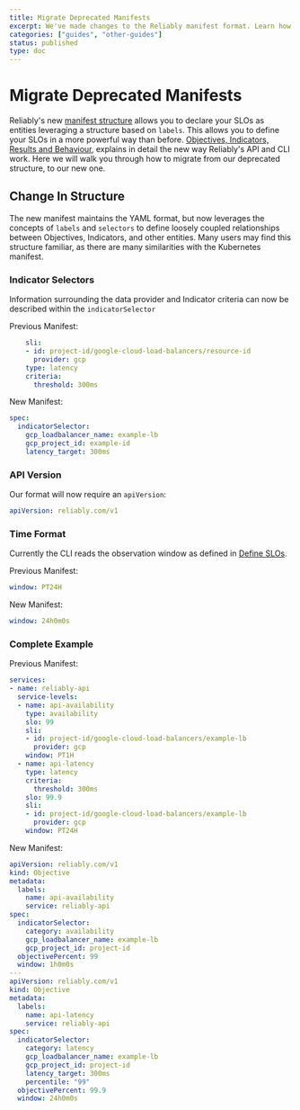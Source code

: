 ```yaml
---
title: Migrate Deprecated Manifests
excerpt: We've made changes to the Reliably manifest format. Learn how to migrate your deprecated manifests.
categories: ["guides", "other-guides"]
status: published
type: doc
---
```

# Migrate Deprecated Manifests

Reliably's new [manifest structure](/docs/guides/slo/define-slos/#yaml-manifest) allows you to declare your SLOs as entities leveraging a structure based on `labels`. This allows you to define your SLOs in a more powerful way than before. [Objectives, Indicators, Results and Behaviour](/docs/guides/how-it-works/objectives-indicators-results-and-behaviour/), explains in detail the new way Reliably's API and CLI work. Here we will walk you through how to migrate from our deprecated structure, to our new one.

## Change In Structure

The new manifest maintains the YAML format, but now leverages the concepts of `labels` and `selectors` to define loosely coupled relationships between Objectives, Indicators, and other entities. Many users may find this structure familiar, as there are many similarities with the Kubernetes manifest.

### Indicator Selectors

Information surrounding the data provider and Indicator criteria can now be described within the `indicatorSelector`

Previous Manifest:

```yaml
    sli:
    - id: project-id/google-cloud-load-balancers/resource-id
      provider: gcp
    type: latency
    criteria:
      threshold: 300ms
```

New Manifest: 

```yaml
spec:
  indicatorSelector:
    gcp_loadbalancer_name: example-lb
    gcp_project_id: example-id
    latency_target: 300ms
```

### API Version

Our format will now require an `apiVersion`:

```yaml
apiVersion: reliably.com/v1
```


### Time Format

Currently the CLI reads the observation window as defined in [Define SLOs](/docs/guides/slo/define-slos/#observation-window).

Previous Manifest:

```yaml
window: PT24H
```

New Manifest:

```yaml
window: 24h0m0s
```

### Complete Example

Previous Manifest:

```yaml
services:
- name: reliably-api
  service-levels:
  - name: api-availability
    type: availability
    slo: 99
    sli:
    - id: project-id/google-cloud-load-balancers/example-lb
      provider: gcp
    window: PT1H
  - name: api-latency
    type: latency
    criteria:
      threshold: 300ms
    slo: 99.9
    sli:
    - id: project-id/google-cloud-load-balancers/example-lb
      provider: gcp
    window: PT24H
```

New Manifest:

```yaml
apiVersion: reliably.com/v1
kind: Objective
metadata:
  labels:
    name: api-availability
    service: reliably-api
spec:
  indicatorSelector:
    category: availability
    gcp_loadbalancer_name: example-lb
    gcp_project_id: project-id
  objectivePercent: 99
  window: 1h0m0s
---
apiVersion: reliably.com/v1
kind: Objective
metadata:
  labels:
    name: api-latency
    service: reliably-api
spec:
  indicatorSelector:
    category: latency
    gcp_loadbalancer_name: example-lb
    gcp_project_id: project-id
    latency_target: 300ms
    percentile: "99"
  objectivePercent: 99.9
  window: 24h0m0s
```